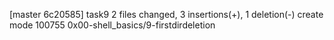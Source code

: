 [master 6c20585] task9
 2 files changed, 3 insertions(+), 1 deletion(-)
 create mode 100755 0x00-shell_basics/9-firstdirdeletion
